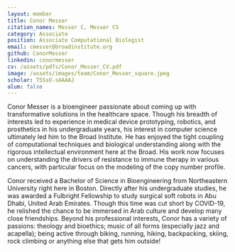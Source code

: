 ```yaml
---
layout: member
title: Conor Messer
citation_names: Messer C, Messer CS
category: Associate
position: Associate Computational Biologist
email: cmesser@broadinstitute.org
github: ConorMesser
linkedin: conormesser
cv: /assets/pdfs/Conor_Messer_CV.pdf
image: /assets/images/team/Conor_Messer_square.jpeg
scholar: T5SsO-sAAAAJ
alum: false
---
```


Conor Messer is a bioengineer passionate about coming up with transformative solutions in the healthcare space. Though his breadth of interests led to experience in medical device prototyping, robotics, and prosthetics in his undergraduate years, his interest in computer science ultimately led him to the Broad Institute. He has enjoyed the tight coupling of computational techniques and biological understanding along with the rigorous intellectual environment here at the Broad. His work now focuses on understanding the drivers of resistance to immune therapy in various cancers, with particular focus on the modeling of the copy number profile. 

Conor received a Bachelor of Science in Bioengineering from Northeastern University right here in Boston. Directly after his undergraduate studies, he was awarded a Fulbright Fellowship to study surgical soft robots in Abu Dhabi, United Arab Emirates. Though this time was cut short by COVID-19, he relished the chance to be immersed in Arab culture and develop many close friendships. Beyond his professional interests, Conor has a variety of passions: theology and bioethics; music of all forms (especially jazz and acapella); being active through biking, running, hiking, backpacking, skiing, rock climbing or anything else that gets him outside! 